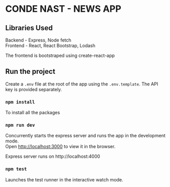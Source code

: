 # CONDE NAST - NEWS APP 

## Libraries Used

Backend - Express, Node fetch<br>
Frontend - React, React Bootstrap, Lodash

The frontend is bootstraped using create-react-app

## Run the project

Create a `.env` file at the root of the app using the `.env.template`. The API key is provided separately.

### `npm install`

To install all the packages

### `npm run dev`

Concurrently starts the express server and 
runs the app in the development mode.<br />
Open [http://localhost:3000](http://localhost:3000) to view it in the browser.


Express server runs on http://localhost:4000

### `npm test`

Launches the test runner in the interactive watch mode.<br />